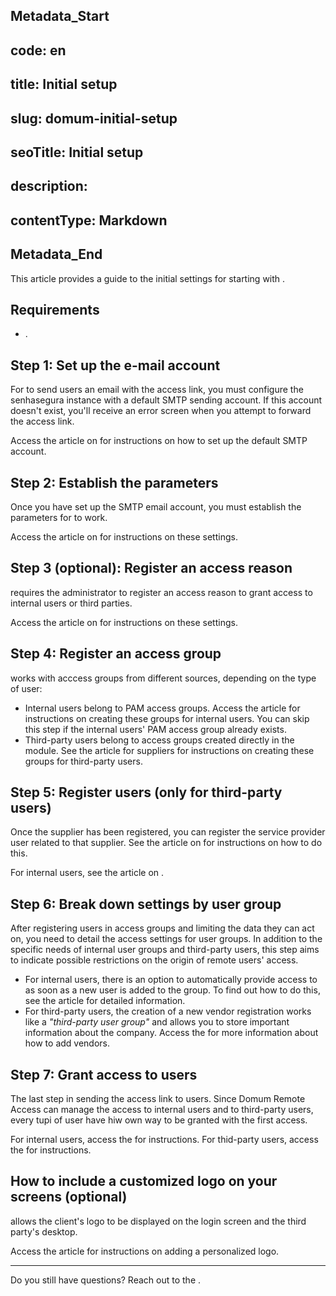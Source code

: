 ## Metadata_Start 
## code: en
## title: Initial setup 
## slug: domum-initial-setup 
## seoTitle: Initial setup 
## description:  
## contentType: Markdown 
## Metadata_End
This article provides a guide to the initial settings for starting with .

## Requirements

-  .

## Step 1: Set up the e-mail account

For  to send users an email with the access link, you must configure the senhasegura instance with a default SMTP sending account. If this account doesn't exist, you'll receive an error screen when you attempt to forward the access link.

Access the article on  for instructions on how to set up the default SMTP account.

## Step 2: Establish the parameters

Once you have set up the SMTP email account, you must establish the parameters for  to work.

Access the article on  for instructions on these settings.

## Step 3 (optional): Register an access reason

 requires the administrator to register an access reason to grant access to internal users or third parties.

Access the article on  for instructions on these settings.

## Step 4: Register an access group

 works with acccess groups from different sources, depending on the type of user:

- Internal users belong to PAM access groups. Access the  article for instructions on creating these groups for internal users. You can skip this step if the internal users' PAM access group already exists.
- Third-party users belong to access groups created directly in the  module. See the article  for suppliers for instructions on creating these groups for third-party users.

## Step 5: Register users (only for third-party users)

Once the supplier has been registered, you can register the service provider user related to that supplier. See the article on  for instructions on how to do this.

For internal users, see the article on .

## Step 6: Break down settings by user group

After registering users in access groups and limiting the data they can act on, you need to detail the access settings for user groups. In addition to the specific needs of internal user groups and third-party users, this step aims to indicate possible restrictions on the origin of remote users' access.

- For internal users, there is an option to automatically provide access to  as soon as a new user is added to the group. To find out how to do this, see the article  for detailed information.
- For third-party users, the creation of a new vendor registration works like a *"third-party user group"* and allows you to store important information about the company. Access the  for more information about how to add vendors.

## Step 7: Grant access to users

The last step in sending the access link to users. Since Domum Remote Access can manage the access to internal users and to third-party users, every tupi of user have hiw own way to be granted with the first access.

For internal users, access the  for instructions. For thid-party users, access the  for instructions.

## How to include a customized logo on your screens (optional)

 allows the client's logo to be displayed on the  login screen and the third party's desktop.

Access the  article for instructions on adding a personalized logo.

---

Do you still have questions? Reach out to the .